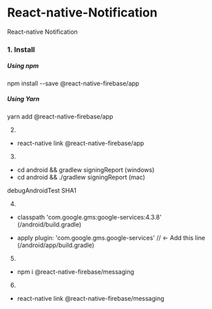 # React-native-Notification
React-native Notification

### 1. Install 
##### Using npm
npm install --save @react-native-firebase/app

##### Using Yarn
yarn add @react-native-firebase/app

2. 
- react-native link @react-native-firebase/app


3. 
- cd android && gradlew signingReport   (windows)
- cd android && ./gradlew signingReport (mac)
  
debugAndroidTest  SHA1

4.
-  classpath 'com.google.gms:google-services:4.3.8' (/android/build.gradle)

- apply plugin: 'com.google.gms.google-services' // <- Add this line
  (/android/app/build.gradle)
  
5. 
- npm i @react-native-firebase/messaging

6. 
- react-native link @react-native-firebase/messaging
